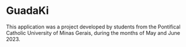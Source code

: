 # GuadaKi
This application was a project developed by students from the Pontifical Catholic University of Minas Gerais, during the months of May and June 2023.
